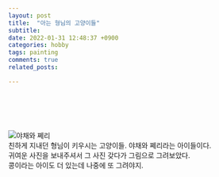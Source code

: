 ```yaml
---
layout: post
title:  "아는 형님의 고양이들"
subtitle:
date: 2022-01-31 12:48:37 +0900
categories: hobby
tags: painting
comments: true
related_posts:

---
```


### <br/>
<br/>

![야채와 쩨리](https://github.com/wookikim95/wookikim95.github.io/blob/main/assets/img/hobby/painting/Cats_2022-01-30.jpg?raw=true)
<br/>
친하게 지내던 형님이 키우시는 고양이들. 야채와 쩨리라는 아이들이다.<br/>
귀여운 사진을 보내주셔서 그 사진 갖다가 그림으로 그려보았다.<br/>
콩이라는 아이도 더 있는데 나중에 또 그려야지.<br/>
